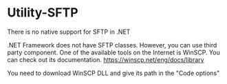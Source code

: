 # Utility-SFTP

There is no native support for SFTP in .NET

.NET Framework does not have SFTP classes. However, you can use third party component. One of the available tools on the Internet is WinSCP. You can check out its documentation. 
https://winscp.net/eng/docs/library

You need to download WinSCP DLL and give its path in the "Code options"
